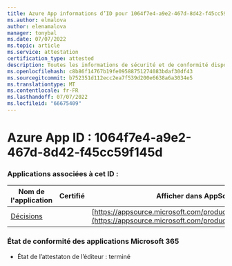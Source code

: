 ```yaml
---
title: Azure App informations d’ID pour 1064f7e4-a9e2-467d-8d42-f45cc59f145d
ms.author: elmalova
author: elenamalova
manager: tonybal
ms.date: 07/07/2022
ms.topic: article
ms.service: attestation
certification_type: attested
description: Toutes les informations de sécurité et de conformité disponibles pour 1064f7e4-a9e2-467d-8d42-f45cc59f145d.
ms.openlocfilehash: c8b86f14767b19fe09588751274083bdaf30df43
ms.sourcegitcommit: b752351d112ecc2ea7f539d200e6638a6a3034e5
ms.translationtype: MT
ms.contentlocale: fr-FR
ms.lasthandoff: 07/07/2022
ms.locfileid: "66675409"
---
```

# <a name="azure-app-id-1064f7e4-a9e2-467d-8d42-f45cc59f145d"></a>Azure App ID : 1064f7e4-a9e2-467d-8d42-f45cc59f145d


### <a name="apps-associated-with-this-id"></a>Applications associées à cet ID :
| **Nom de l'application** | **Certifié** | **Afficher dans AppSource** |
|--------------|---------------|-----------------------|
| [Décisions](../forward/WA104381880.md) |  | [https://appsource.microsoft.com/product/office/WA104381880](https://appsource.microsoft.com/product/office/WA104381880) |

### <a name="microsoft-365-app-compliance-status"></a>État de conformité des applications Microsoft 365
- État de l’attestaton de l’éditeur : terminé
